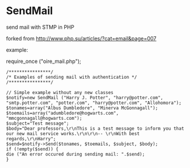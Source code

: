 SendMail
========

send mail with STMP  in PHP

forked from http://www.php.su/articles/?cat=email&page=007

example: 

require_once ("oire_mail.php");

    /****************/
    /* Examples of sending mail with authentication */
    /****************/
    
    // Simple example without any new classes
    $notify=new SendMail ("Harry J. Potter", "harry@potter.com", "smtp.potter.com", "potter.com", "harry@potter.com", "Allohomora");
    $tonames=array("Albus Dumbledore", "Minerva McGonnagall");
    $toemails=array("adumbledore@hogwarts.com", "mmcgonnagall@hogwarts.com");
    $subject="Test message";
    $body="Dear professors,\r\nThis is a test message to inform you that our new mail service works.\r\n\r\n-- \r\nWith best regards,\r\nHarry";
    $send=$notify->Send($tonames, $toemails, $subject, $body);
    if (!empty($send)) {
    die ("An error occured during sending mail: ".$send);
    }